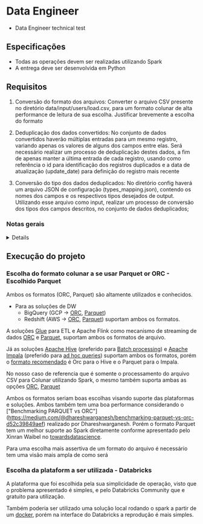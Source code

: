 # Data Engineer

- Data Engineer technical test

## Especificações

- Todas as operações devem ser realizadas utilizando Spark
- A entrega deve ser desenvolvida em Python

## Requisitos

1. Conversão do formato dos arquivos:
    Converter o arquivo CSV presente no diretório data/input/users/load.csv, para um formato colunar de alta performance de leitura de sua escolha.
    Justificar brevemente a escolha do formato

2. Deduplicação dos dados convertidos:
    No conjunto de dados convertidos haverão múltiplas entradas para um mesmo registro, variando apenas os valores de alguns dos campos entre elas.
    Será necessário realizar um processo de deduplicação destes dados, a fim de apenas manter a última entrada de cada registro, usando como referência o id para identificação dos registros duplicados e a data de atualização (update_date) para definição do registro mais recente

3. Conversão do tipo dos dados deduplicados:
    No diretório config haverá um arquivo JSON de configuração (types_mapping.json), contendo os nomes dos campos e os respectivos tipos desejados de output. Utilizando esse arquivo como input, realizar um processo de conversão dos tipos dos campos descritos, no conjunto de dados deduplicados;

### Notas gerais

<details>

- Todas as operações devem ser realizadas utilizando Spark
  - O serviço de execução fica a seu critério, podendo utilizar tanto serviços locais como serviços em cloud
  - Justificar brevemente o serviço escolhido (EMR, Glue, Zeppelin, etc.).

- Cada operação deve ser realizada no dataframe resultante do passo anterior
  - Pode ser persistido e carregado em diferentes conjuntos de arquivos após cada etapa
  - Ou executados em memória e apenas persistido após operação final

- Você tem liberdade p/ seguir a sequência de execução desejada

- Solicitamos a transformação de tipos de dados apenas de alguns campos.
    Os outros ficam a seu critério

- O arquivo ou o conjunto de arquivos finais devem ser compactados e enviados por e-mail

</details>

## Execução do projeto

### Escolha do formato colunar a se usar Parquet or ORC -  Escolhido Parquet

Ambos os formatos (ORC, Parquet) são altamente utilizados e conhecidos.

- Para as soluções de DW
  - BigQuery (GCP -> [ORC](https://cloud.google.com/bigquery/docs/loading-data-cloud-storage-orc), [Parquet](https://cloud.google.com/bigquery/docs/loading-data-cloud-storage-parquet))
  - Redshift (AWS -> [ORC](https://docs.aws.amazon.com/pt_br/redshift/latest/dg/copy-parameters-data-format.html#copy-orc), [Parquet](https://docs.aws.amazon.com/pt_br/redshift/latest/dg/copy-parameters-data-format.html#copy-parquet)) suportam ambos os formatos.

A soluções [Glue](https://docs.aws.amazon.com/glue/latest/dg/add-job.html) para ETL e Apache Flink como mecanismo de streaming de dados [ORC](https://ci.apache.org/projects/flink/flink-docs-release-1.11/dev/table/connectors/formats/orc.html) e [Parquet](https://ci.apache.org/projects/flink/flink-docs-release-1.11/dev/table/connectors/formats/parquet.html), suportam ambos os formatos de arquivo.

Já as soluções [Apache Hive](https://hive.apache.org/) (preferido para [Batch processing](https://www.simplilearn.com/basics-of-hive-and-impala-tutorial)) e [Apache Impala](https://impala.apache.org/) (preferido para [ad hoc queries](https://www.simplilearn.com/basics-of-hive-and-impala-tutorial))  suportam ambos os formatos, porém o [formato recomendado](https://docs.cloudera.com/runtime/7.1.2/using-hiveql/topics/hive-orc-parquet-compare.html) é Orc para o Hive e o Parquet para o Impala.

No nosso caso de referencia que é somente o processamento do arquivo CSV para Colunar utilizando Spark, o mesmo também suporta ambas as opções [ORC](https://spark.apache.org/docs/latest/sql-data-sources-orc.html), [Parquet](https://spark.apache.org/docs/latest/sql-data-sources-parquet.html)

Ambos os formatos seriam boas escolhas visando suporte das plataformas e soluções. Ambos também tem uma boa performance considerando o ["Benchmarking PARQUET vs ORC"] (https://medium.com/@dhareshwarganesh/benchmarking-parquet-vs-orc-d52c39849aef) realizado por Dhareshwarganesh.
Porém o formato Parquet tem um melhor suporte ao Spark diretamente conforme apresentado pelo Xinran Waibel no [towardsdatascience](https://towardsdatascience.com/demystify-hadoop-data-formats-avro-orc-and-parquet-e428709cf3bb).

Para uma escolha mais assertiva de um formato do arquivo é necessário tem uma visão mais ampla de como será

### Escolha da plataform a ser utilizada - Databricks

A plataforma que foi escolhida pela sua simplicidade de operação, visto que o problema apresentado é simples, e pelo Databricks Community que e gratuito para utilização.

Também poderia ser utilizado uma solução local rodando o spark a partir de um [docker](https://hub.docker.com/r/bitnami/spark/), porém na interface do Databricks a reprodução é mais simples.
